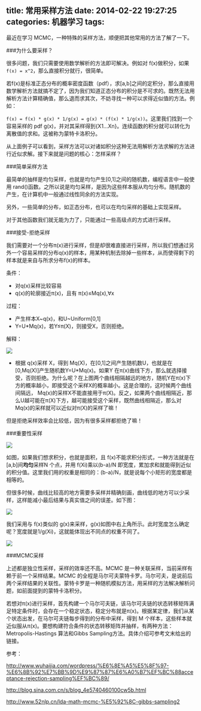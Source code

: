 title: 常用采样方法
date: 2014-02-22 19:27:25
categories: 机器学习
tags:
---
最近在学习 MCMC，一种特殊的采样方法，顺便把其他常用的方法了解了一下。

###为什么要采样？

很多问题，我们只需要使用数学解析的方法即可解决。例如对 f(x)做积分，如果 `f(x) = x^2`，那么直接积分就行，很简单。

若f(x)是标准正态分布的概率密度函数（pdf），求[a,b]之间的定积分，那么直接用数学解析方法就搞不定了，因为我们知道正态分布的积分是不可求的。既然无法用解析方法计算精确值，那么退而求其次，不妨寻找一种可以求得近似值的方法。例如：

`f(x) = f(x) * g(x) * 1/g(x) = g(x) * (f(x) * 1/g(x))`。这里我们找到一个容易采样的 pdf g(x)，并对其采样得到{X1...Xn}。连续函数的积分就可以转化为离散值的求和。这被称为蒙特卡洛积分。

从上面例子可以看到，采样方法可以对诸如积分这种无法用解析方法求解的方法进行近似求解。接下来就是问题的核心：怎样采样？

###简单采样方法

最简单的抽样是均匀采样，也就是均匀产生[0,1]之间的随机数，编程语言中一般使用 rand()函数。之所以说是均匀采样，是因为这些样本服从均匀分布。随机数的产生，在计算机中一般通过线性同余的方法实现。

另外，一些简单的分布，如正态分布，也可以在均匀采样的基础上实现采样。

对于其他函数我们就无能为力了，只能通过一些高级点的方式进行采样。

###接受-拒绝采样

我们需要对一个分布π(x)进行采样，但是却很难直接进行采样，所以我们想通过另外一个容易采样的分布q(x)的样本，用某种机制去除掉一些样本，从而使得剩下的样本就是来自与所求分布f(x)的样本。

条件：

* 对q(x)采样比较容易
* q(x)的轮廓接近π(x)，且有 π(x)≤Mq(x),∀x

过程：

* 产生样本X~q(x)，和U~Uniform[0,1]
* Y=U*Mq(x)，若Y≤π(X)，则接受X，否则拒绝。

解释：

![](http://ww2.sinaimg.cn/large/5e8cb366jw1edq3b3al1ij207z061wek.jpg)

* 根据 q(x)采样 X，得到 Mq(X)，在[0,1]之间产生随机数U，也就是在[0,Mq(X)]产生随机数Y=U*Mq(x)。如果Y 在π(x)曲线下方，那么就选择接受，否则拒绝。为什么呢？在上图两个曲线相隔越远的地方，随机Y在π(x)下方的概率越小，即接受这个采样X的概率越小。这是合理的，这时候两个曲线间隔远， Mq(x)的采样X不能直接用于π(X)。反之，如果两个曲线相隔近，那么U越可能在π(X)下方，越可能接受这个采样，既然曲线相隔近，那么对Mq(x)的采样就可以近似对π(X)的采样了嘛！

但是拒绝采样效率会比较低，因为有很多采样都拒绝了嘛！

###重要性采样

![](http://ww1.sinaimg.cn/large/5e8cb366jw1edq3njein6j20ab052dft.jpg)

如图，如果我们想求积分，也就是面积，且 f(x)不能求积分形式，一种方法就是在[a,b]间**均匀**采样N 个点，并用 f(Xi)乘以(b-a)/N 即宽度，累加求和就能得到近似的积分值。这里我们用的权重是相同的：(b-a)/N，就是说每个小矩形的宽度都是相等的。

但很多时候，曲线比较高的地方需要多采样并精确刻画，曲线低的地方可以少采样，这样能减小最后结果与真实值之间的误差。如下图：

![](http://ww3.sinaimg.cn/large/5e8cb366jw1edq3v5oc42j20aj05iaa3.jpg)

我们采用与 f(x)类似的 g(x)来采样，g(x)如图中右上角所示。此时宽度怎么确定呢？宽度就是1/g(Xi)，这就能体现出不同点的权重不同了。

![](http://ww4.sinaimg.cn/large/5e8cb366jw1edq40yum9vj205w00w743.jpg)

###MCMC采样

上述都是独立性采样，采样的效率还不高。MCMC 是一种关联采样，当前采样有赖于前一个采样结果。MCMC 的全程是马尔可夫蒙特卡罗。马尔可夫，是说前后两个采样结果的关联性。蒙特卡罗是一种随机模拟方法，用采样的方法解决解析问题，如前面提到的蒙特卡洛积分。

若想对π(x)进行采样，首先构建一个马尔可夫链，该马尔可夫链的状态转移矩阵满足特定条件时，会存在一个稳定状态，稳定分布就是π(x)。根据某定律，我们从某个状态出发，在马尔可夫链每步得到的分布中采样，得到 M 个样本，这些样本就近似服从π(x)。要想构建符合条件的状态转移矩阵并抽样，有两种方法：Metropolis-Hastings 算法和Gibbs Sampling方法。具体介绍可参考文末给出的链接。

参考：

<http://www.wuhaijia.com/wordpress/%E6%8E%A5%E5%8F%97-%E6%8B%92%E7%BB%9D%E9%87%87%E6%A0%B7%EF%BC%88acceptance-rejection-sampling%EF%BC%89/>

<http://blog.sina.com.cn/s/blog_4e5740460100cw5b.html>

<http://www.52nlp.cn/lda-math-mcmc-%E5%92%8C-gibbs-sampling2>



